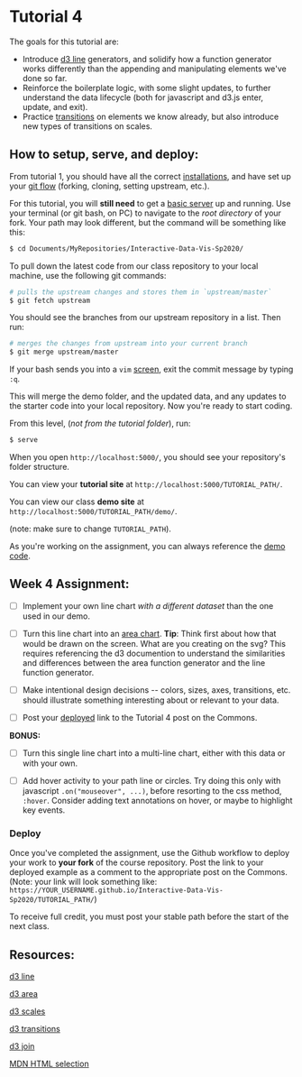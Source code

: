 # Tutorial 4

The goals for this tutorial are:

- Introduce [d3 line](https://github.com/d3/d3-shape#lines) generators, and solidify how a function generator works differently than the appending and manipulating elements we've done so far.
- Reinforce the boilerplate logic, with some slight updates, to further understand the data lifecycle (both for javascript and d3.js enter, update, and exit).
- Practice [transitions](https://github.com/d3/d3-transition) on elements we know already, but also introduce new types of transitions on scales.

## How to setup, serve, and deploy:

From tutorial 1, you should have all the correct [installations](../README.md#setup), and have set up your [git flow](../GIT_SETUP.md) (forking, cloning, setting upstream, etc.).

For this tutorial, you will **still need** to get a [basic server](../BASIC_SERVER.md) up and running. Use your terminal (or git bash, on PC) to navigate to the _root directory_ of your fork. Your path may look different, but the command will be something like this:

```sh
$ cd Documents/MyRepositories/Interactive-Data-Vis-Sp2020/
```

To pull down the latest code from our class repository to your local machine, use the following git commands:

```sh
# pulls the upstream changes and stores them in `upstream/master`
$ git fetch upstream
```

You should see the branches from our upstream repository in a list. Then run:

```sh
# merges the changes from upstream into your current branch
$ git merge upstream/master
```

If your bash sends you into a `vim` [screen](https://computers.tutsplus.com/tutorials/vim-for-beginners--cms-21118), exit the commit message by typing `:q`.

This will merge the demo folder, and the updated data, and any updates to the starter code into your local repository. Now you're ready to start coding.

From this level, (_not from the tutorial folder_), run:

```sh
$ serve
```

When you open `http://localhost:5000/`, you should see your repository's folder structure.

You can view your **tutorial site** at `http://localhost:5000/TUTORIAL_PATH/`.

You can view our class **demo site** at `http://localhost:5000/TUTORIAL_PATH/demo/`.

(note: make sure to change `TUTORIAL_PATH`).

As you're working on the assignment, you can always reference the [demo code](demo/).

## Week 4 Assignment:

- [ ] Implement your own line chart _with a different dataset_ than the one used in our demo.

- [ ] Turn this line chart into an [area chart](https://github.com/d3/d3-shape#areas). **Tip**: Think first about how that would be drawn on the screen. What are you creating on the svg? This requires referencing the d3 documention to understand the similarities and differences between the area function generator and the line function generator.

- [ ] Make intentional design decisions -- colors, sizes, axes, transitions, etc. should illustrate something interesting about or relevant to your data.

- [ ] Post your [deployed](#Deploy) link to the Tutorial 4 post on the Commons.

**BONUS:**

- [ ] Turn this single line chart into a multi-line chart, either with this data or with your own.

- [ ] Add hover activity to your path line or circles. Try doing this only with javascript `.on("mouseover", ...)`, before resorting to the css method, `:hover`. Consider adding text annotations on hover, or maybe to highlight key events.

### Deploy

Once you've completed the assignment, use the Github workflow to deploy your work to **your fork** of the course repository. Post the link to your deployed example as a comment to the appropriate post on the Commons. (Note: your link will look something like: `https://YOUR_USERNAME.github.io/Interactive-Data-Vis-Sp2020/TUTORIAL_PATH/`)

To receive full credit, you must post your stable path before the start of the next class.

## Resources:

[d3 line](https://github.com/d3/d3-shape#lines)

[d3 area](https://github.com/d3/d3-shape#areas)

[d3 scales](https://github.com/d3/d3-scale)

[d3 transitions](https://github.com/d3/d3/blob/master/API.md#transitions-d3-transition)

[d3 join](<(https://github.com/d3/d3-selection/blob/v1.4.1/README.md#selection_join)>)

[MDN HTML selection](https://developer.mozilla.org/en-US/docs/Web/HTML/Element/select)
